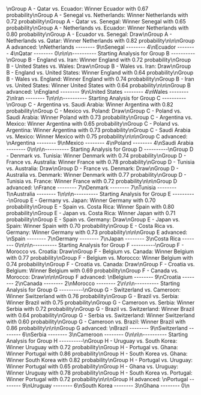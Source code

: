 \nGroup A - Qatar vs. Ecuador: Winner Ecuador with 0.67 probability\nGroup A - Senegal vs. Netherlands: Winner Netherlands with 0.72 probability\nGroup A - Qatar vs. Senegal: Winner Senegal with 0.65 probability\nGroup A - Netherlands vs. Ecuador: Winner Netherlands with 0.80 probability\nGroup A - Ecuador vs. Senegal: Draw\nGroup A - Netherlands vs. Qatar: Winner Netherlands with 0.82 probability\n\n\nGroup A advanced: \nNetherlands -------- 9\nSenegal -------- 4\nEcuador -------- 4\nQatar -------- 0\n\n\n---------- Starting Analysis for Group B ----------\nGroup B - England vs. Iran: Winner England with 0.72 probability\nGroup B - United States vs. Wales: Draw\nGroup B - Wales vs. Iran: Draw\nGroup B - England vs. United States: Winner England with 0.64 probability\nGroup B - Wales vs. England: Winner England with 0.74 probability\nGroup B - Iran vs. United States: Winner United States with 0.64 probability\n\n\nGroup B advanced: \nEngland -------- 9\nUnited States -------- 4\nWales -------- 2\nIran -------- 1\n\n\n---------- Starting Analysis for Group C ----------\nGroup C - Argentina vs. Saudi Arabia: Winner Argentina with 0.82 probability\nGroup C - Mexico vs. Poland: Draw\nGroup C - Poland vs. Saudi Arabia: Winner Poland with 0.73 probability\nGroup C - Argentina vs. Mexico: Winner Argentina with 0.65 probability\nGroup C - Poland vs. Argentina: Winner Argentina with 0.73 probability\nGroup C - Saudi Arabia vs. Mexico: Winner Mexico with 0.75 probability\n\n\nGroup C advanced: \nArgentina -------- 9\nMexico -------- 4\nPoland -------- 4\nSaudi Arabia -------- 0\n\n\n---------- Starting Analysis for Group D ----------\nGroup D - Denmark vs. Tunisia: Winner Denmark with 0.74 probability\nGroup D - France vs. Australia: Winner France with 0.78 probability\nGroup D - Tunisia vs. Australia: Draw\nGroup D - France vs. Denmark: Draw\nGroup D - Australia vs. Denmark: Winner Denmark with 0.77 probability\nGroup D - Tunisia vs. France: Winner France with 0.72 probability\n\n\nGroup D advanced: \nFrance -------- 7\nDenmark -------- 7\nTunisia -------- 1\nAustralia -------- 1\n\n\n---------- Starting Analysis for Group E ----------\nGroup E - Germany vs. Japan: Winner Germany with 0.70 probability\nGroup E - Spain vs. Costa Rica: Winner Spain with 0.80 probability\nGroup E - Japan vs. Costa Rica: Winner Japan with 0.71 probability\nGroup E - Spain vs. Germany: Draw\nGroup E - Japan vs. Spain: Winner Spain with 0.70 probability\nGroup E - Costa Rica vs. Germany: Winner Germany with 0.73 probability\n\n\nGroup E advanced: \nSpain -------- 7\nGermany -------- 7\nJapan -------- 3\nCosta Rica -------- 0\n\n\n---------- Starting Analysis for Group F ----------\nGroup F - Morocco vs. Croatia: Draw\nGroup F - Belgium vs. Canada: Winner Belgium with 0.77 probability\nGroup F - Belgium vs. Morocco: Winner Belgium with 0.74 probability\nGroup F - Croatia vs. Canada: Draw\nGroup F - Croatia vs. Belgium: Winner Belgium with 0.69 probability\nGroup F - Canada vs. Morocco: Draw\n\n\nGroup F advanced: \nBelgium -------- 9\nCroatia -------- 2\nCanada -------- 2\nMorocco -------- 2\n\n\n---------- Starting Analysis for Group G ----------\nGroup G - Switzerland vs. Cameroon: Winner Switzerland with 0.76 probability\nGroup G - Brazil vs. Serbia: Winner Brazil with 0.75 probability\nGroup G - Cameroon vs. Serbia: Winner Serbia with 0.72 probability\nGroup G - Brazil vs. Switzerland: Winner Brazil with 0.64 probability\nGroup G - Serbia vs. Switzerland: Winner Switzerland with 0.60 probability\nGroup G - Cameroon vs. Brazil: Winner Brazil with 0.86 probability\n\n\nGroup G advanced: \nBrazil -------- 9\nSwitzerland -------- 6\nSerbia -------- 3\nCameroon -------- 0\n\n\n---------- Starting Analysis for Group H ----------\nGroup H - Uruguay vs. South Korea: Winner Uruguay with 0.72 probability\nGroup H - Portugal vs. Ghana: Winner Portugal with 0.86 probability\nGroup H - South Korea vs. Ghana: Winner South Korea with 0.82 probability\nGroup H - Portugal vs. Uruguay: Winner Portugal with 0.65 probability\nGroup H - Ghana vs. Uruguay: Winner Uruguay with 0.78 probability\nGroup H - South Korea vs. Portugal: Winner Portugal with 0.72 probability\n\n\nGroup H advanced: \nPortugal -------- 9\nUruguay -------- 6\nSouth Korea -------- 3\nGhana -------- 0\n